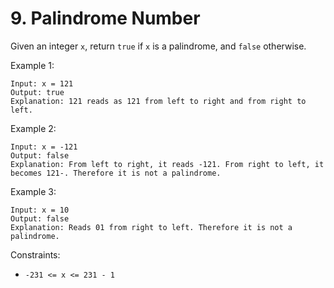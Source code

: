 # **9. Palindrome Number**

Given an integer `x`, return `true` if `x` is a palindrome, and `false` otherwise.

Example 1:

```
Input: x = 121
Output: true
Explanation: 121 reads as 121 from left to right and from right to left.
```

Example 2:

```
Input: x = -121
Output: false
Explanation: From left to right, it reads -121. From right to left, it becomes 121-. Therefore it is not a palindrome.
```

Example 3:

```
Input: x = 10
Output: false
Explanation: Reads 01 from right to left. Therefore it is not a palindrome.
```

Constraints:
* `-231 <= x <= 231 - 1`